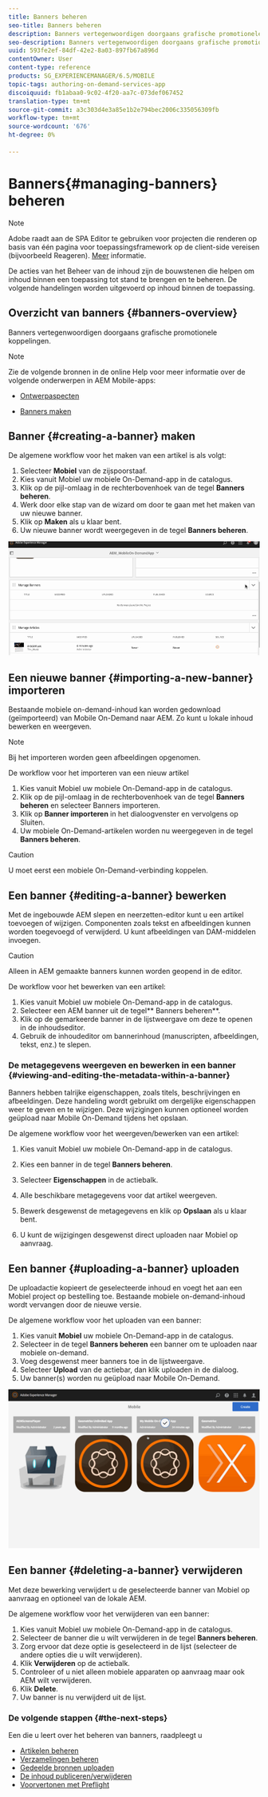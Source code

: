 ```yaml
---
title: Banners beheren
seo-title: Banners beheren
description: Banners vertegenwoordigen doorgaans grafische promotionele koppelingen. Volg deze pagina voor meer informatie.
seo-description: Banners vertegenwoordigen doorgaans grafische promotionele koppelingen. Volg deze pagina voor meer informatie.
uuid: 593fe2ef-84df-42e2-8a03-897fb67a896d
contentOwner: User
content-type: reference
products: SG_EXPERIENCEMANAGER/6.5/MOBILE
topic-tags: authoring-on-demand-services-app
discoiquuid: fb1abaa0-9c02-4f20-aa7c-073def067452
translation-type: tm+mt
source-git-commit: a3c303d4e3a85e1b2e794bec2006c335056309fb
workflow-type: tm+mt
source-wordcount: '676'
ht-degree: 0%

---
```



# Banners{#managing-banners} beheren

>[!NOTE]
>
>Adobe raadt aan de SPA Editor te gebruiken voor projecten die renderen op basis van één pagina voor toepassingsframework op de client-side vereisen (bijvoorbeeld Reageren). [Meer](/help/sites-developing/spa-overview.md) informatie.

De acties van het Beheer van de inhoud zijn de bouwstenen die helpen om inhoud binnen een toepassing tot stand te brengen en te beheren. De volgende handelingen worden uitgevoerd op inhoud binnen de toepassing.

## Overzicht van banners {#banners-overview}

Banners vertegenwoordigen doorgaans grafische promotionele koppelingen.

>[!NOTE]
>
>Zie de volgende bronnen in de online Help voor meer informatie over de volgende onderwerpen in AEM Mobile-apps:
>
>* [Ontwerpaspecten](https://helpx.adobe.com/digital-publishing-solution/help/design-app.html)
   >
   >
* [Banners maken](https://helpx.adobe.com/digital-publishing-solution/help/creating-banners.html)

>



## Banner {#creating-a-banner} maken

De algemene workflow voor het maken van een artikel is als volgt:

1. Selecteer **Mobiel** van de zijspoorstaaf.
1. Kies vanuit Mobiel uw mobiele On-Demand-app in de catalogus.
1. Klik op de pijl-omlaag in de rechterbovenhoek van de tegel **Banners beheren**.
1. Werk door elke stap van de wizard om door te gaan met het maken van uw nieuwe banner.
1. Klik op **Maken** als u klaar bent.
1. Uw nieuwe banner wordt weergegeven in de tegel **Banners beheren**.

![chlimage_1-6](assets/chlimage_1-6.gif)

## Een nieuwe banner {#importing-a-new-banner} importeren

Bestaande mobiele on-demand-inhoud kan worden gedownload (geïmporteerd) van Mobile On-Demand naar AEM. Zo kunt u lokale inhoud bewerken en weergeven.

>[!NOTE]
>
>Bij het importeren worden geen afbeeldingen opgenomen.

De workflow voor het importeren van een nieuw artikel

1. Kies vanuit Mobiel uw mobiele On-Demand-app in de catalogus.
1. Klik op de pijl-omlaag in de rechterbovenhoek van de tegel **Banners beheren** en selecteer Banners importeren.
1. Klik op **Banner importeren** in het dialoogvenster en vervolgens op Sluiten.
1. Uw mobiele On-Demand-artikelen worden nu weergegeven in de tegel **Banners beheren**.

>[!CAUTION]
>
>U moet eerst een mobiele On-Demand-verbinding koppelen.

## Een banner {#editing-a-banner} bewerken

Met de ingebouwde AEM slepen en neerzetten-editor kunt u een artikel toevoegen of wijzigen. Componenten zoals tekst en afbeeldingen kunnen worden toegevoegd of verwijderd. U kunt afbeeldingen van DAM-middelen invoegen.

>[!CAUTION]
>
>Alleen in AEM gemaakte banners kunnen worden geopend in de editor.

De workflow voor het bewerken van een artikel:

1. Kies vanuit Mobiel uw mobiele On-Demand-app in de catalogus.
1. Selecteer een AEM banner uit de tegel** Banners beheren**.
1. Klik op de gemarkeerde banner in de lijstweergave om deze te openen in de inhoudseditor.
1. Gebruik de inhoudeditor om bannerinhoud (manuscripten, afbeeldingen, tekst, enz.) te slepen.

### De metagegevens weergeven en bewerken in een banner {#viewing-and-editing-the-metadata-within-a-banner}

Banners hebben talrijke eigenschappen, zoals titels, beschrijvingen en afbeeldingen. Deze handeling wordt gebruikt om dergelijke eigenschappen weer te geven en te wijzigen. Deze wijzigingen kunnen optioneel worden geüpload naar Mobile On-Demand tijdens het opslaan.

De algemene workflow voor het weergeven/bewerken van een artikel:

1. Kies vanuit Mobiel uw mobiele On-Demand-app in de catalogus.
1. Kies een banner in de tegel **Banners beheren**.

1. Selecteer **Eigenschappen** in de actiebalk.
1. Alle beschikbare metagegevens voor dat artikel weergeven.
1. Bewerk desgewenst de metagegevens en klik op **Opslaan** als u klaar bent.
1. U kunt de wijzigingen desgewenst direct uploaden naar Mobiel op aanvraag.

## Een banner {#uploading-a-banner} uploaden

De uploadactie kopieert de geselecteerde inhoud en voegt het aan een Mobiel project op bestelling toe. Bestaande mobiele on-demand-inhoud wordt vervangen door de nieuwe versie.

De algemene workflow voor het uploaden van een banner:

1. Kies vanuit **Mobiel** uw mobiele On-Demand-app in de catalogus.
1. Selecteer in de tegel **Banners beheren** een banner om te uploaden naar mobiele on-demand.
1. Voeg desgewenst meer banners toe in de lijstweergave.
1. Selecteer **Upload** van de actiebar, dan klik uploaden in de dialoog.
1. Uw banner(s) worden nu geüpload naar Mobile On-Demand.

![chlimage_1-7](assets/chlimage_1-7.gif)

## Een banner {#deleting-a-banner} verwijderen

Met deze bewerking verwijdert u de geselecteerde banner van Mobiel op aanvraag en optioneel van de lokale AEM.

De algemene workflow voor het verwijderen van een banner:

1. Kies vanuit Mobiel uw mobiele On-Demand-app in de catalogus.
1. Selecteer de banner die u wilt verwijderen in de tegel **Banners beheren**.
1. Zorg ervoor dat deze optie is geselecteerd in de lijst (selecteer de andere opties die u wilt verwijderen).
1. Klik **Verwijderen** op de actiebalk.
1. Controleer of u niet alleen mobiele apparaten op aanvraag maar ook AEM wilt verwijderen.
1. Klik **Delete**.
1. Uw banner is nu verwijderd uit de lijst.

### De volgende stappen {#the-next-steps}

Een die u leert over het beheren van banners, raadpleegt u

* [Artikelen beheren](/help/mobile/mobile-on-demand-managing-articles.md)
* [Verzamelingen beheren](/help/mobile/mobile-on-demand-managing-collections.md)
* [Gedeelde bronnen uploaden](/help/mobile/mobile-on-demand-shared-resources.md)
* [De inhoud publiceren/verwijderen](/help/mobile/mobile-on-demand-publishing-unpublishing.md)
* [Voorvertonen met Preflight](/help/mobile/aem-mobile-manage-ondemand-services.md)
